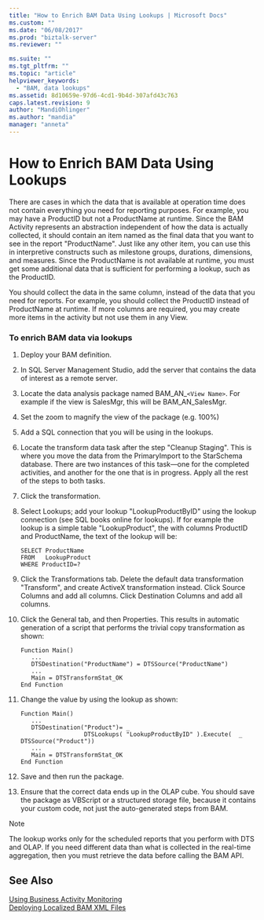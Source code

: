 ```yaml
---
title: "How to Enrich BAM Data Using Lookups | Microsoft Docs"
ms.custom: ""
ms.date: "06/08/2017"
ms.prod: "biztalk-server"
ms.reviewer: ""

ms.suite: ""
ms.tgt_pltfrm: ""
ms.topic: "article"
helpviewer_keywords: 
  - "BAM, data lookups"
ms.assetid: 8d10659e-97d6-4cd1-9b4d-307afd43c763
caps.latest.revision: 9
author: "MandiOhlinger"
ms.author: "mandia"
manager: "anneta"
---
```

# How to Enrich BAM Data Using Lookups
There are cases in which the data that is available at operation time does not contain everything you need for reporting purposes. For example, you may have a ProductID but not a ProductName at runtime. Since the BAM Activity represents an abstraction independent of how the data is actually collected, it should contain an item named as the final data that you want to see in the report "ProductName". Just like any other item, you can use this in interpretive constructs such as milestone groups, durations, dimensions, and measures. Since the ProductName is not available at runtime, you must get some additional data that is sufficient for performing a lookup, such as the ProductID.  
  
 You should collect the data in the same column, instead of the data that you need for reports. For example, you should collect the ProductID instead of ProductName at runtime. If more columns are required, you may create more items in the activity but not use them in any View.  
  
### To enrich BAM data via lookups  
  
1.  Deploy your BAM definition.  
  
2.  In SQL Server Management Studio, add the server that contains the data of interest as a remote server.  
  
3.  Locate the data analysis package named BAM_AN_`<View Name>`. For example if the view is SalesMgr, this will be BAM_AN_SalesMgr.  
  
4.  Set the zoom to magnify the view of the package (e.g. 100%)  
  
5.  Add a SQL connection that you will be using in the lookups.  
  
6.  Locate the transform data task after the step "Cleanup Staging". This is where you move the data from the PrimaryImport to the StarSchema database. There are two instances of this task—one for the completed activities, and another for the one that is in progress. Apply all the rest of the steps to both tasks.  
  
7.  Click the transformation.  
  
8.  Select Lookups; add your lookup "LookupProductByID" using the lookup connection (see SQL books online for lookups). If for example the lookup is a simple table "LookupProduct", the with columns ProductID and ProductName, the text of the lookup will be:  
  
    ```  
    SELECT ProductName  
    FROM   LookupProduct  
    WHERE ProductID=?  
    ```  
  
9. Click the Transformations tab. Delete the default data transformation "Transform", and create ActiveX transformation instead. Click Source Columns and add all columns. Click Destination Columns and add all columns.  
  
10. Click the General tab, and then Properties. This results in automatic generation of a script that performs the trivial copy transformation as shown:  
  
    ```  
    Function Main()  
       ...  
       DTSDestination("ProductName") = DTSSource("ProductName")  
       ...  
       Main = DTSTransformStat_OK  
    End Function  
    ```  
  
11. Change the value by using the lookup as shown:  
  
    ```  
    Function Main()  
       ...  
       DTSDestination("Product")= _  
                      DTSLookups( "LookupProductByID" ).Execute(  _                                  DTSSource("Product"))  
       ...  
       Main = DTSTransformStat_OK  
    End Function  
    ```  
  
12. Save and then run the package.  
  
13. Ensure that the correct data ends up in the OLAP cube. You should save the package as VBScript or a structured storage file, because it contains your custom code, not just the auto-generated steps from BAM.  
  
> [!NOTE]
>  The lookup works only for the scheduled reports that you perform with DTS and OLAP. If you need different data than what is collected in the real-time aggregation, then you must retrieve the data before calling the BAM API.  
  
## See Also  
 [Using Business Activity Monitoring](../core/using-business-activity-monitoring.md)   
 [Deploying Localized BAM XML Files](../core/deploying-localized-bam-xml-files.md)